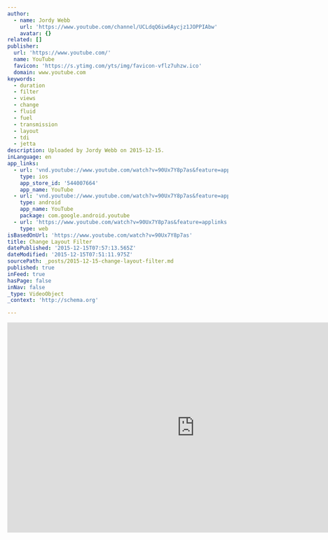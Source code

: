 ```yaml
---
author:
  - name: Jordy Webb
    url: 'https://www.youtube.com/channel/UCLdqQ6iw6Aycjz1JOPPIAbw'
    avatar: {}
related: []
publisher:
  url: 'https://www.youtube.com/'
  name: YouTube
  favicon: 'https://s.ytimg.com/yts/img/favicon-vflz7uhzw.ico'
  domain: www.youtube.com
keywords:
  - duration
  - filter
  - views
  - change
  - fluid
  - fuel
  - transmission
  - layout
  - tdi
  - jetta
description: Uploaded by Jordy Webb on 2015-12-15.
inLanguage: en
app_links:
  - url: 'vnd.youtube://www.youtube.com/watch?v=90Ux7Y8p7as&feature=applinks'
    type: ios
    app_store_id: '544007664'
    app_name: YouTube
  - url: 'vnd.youtube://www.youtube.com/watch?v=90Ux7Y8p7as&feature=applinks'
    type: android
    app_name: YouTube
    package: com.google.android.youtube
  - url: 'https://www.youtube.com/watch?v=90Ux7Y8p7as&feature=applinks'
    type: web
isBasedOnUrl: 'https://www.youtube.com/watch?v=90Ux7Y8p7as'
title: Change Layout Filter
datePublished: '2015-12-15T07:57:13.565Z'
dateModified: '2015-12-15T07:51:11.975Z'
sourcePath: _posts/2015-12-15-change-layout-filter.md
published: true
inFeed: true
hasPage: false
inNav: false
_type: VideoObject
_context: 'http://schema.org'

---
```

<iframe src="https://cdn.embedly.com/widgets/media.html?src=https%3A%2F%2Fwww.youtube.com%2Fembed%2F90Ux7Y8p7as%3Ffeature%3Doembed&amp;url=https%3A%2F%2Fwww.youtube.com%2Fwatch%3Fv%3D90Ux7Y8p7as&amp;image=https%3A%2F%2Fi.ytimg.com%2Fvi%2F90Ux7Y8p7as%2Fhqdefault.jpg&amp;key=b7d04c9b404c499eba89ee7072e1c4f7&amp;type=text%2Fhtml&amp;schema=youtube" width="854" height="480" scrolling="no" frameborder="0" allowfullscreen="allowfullscreen" style=""></iframe>